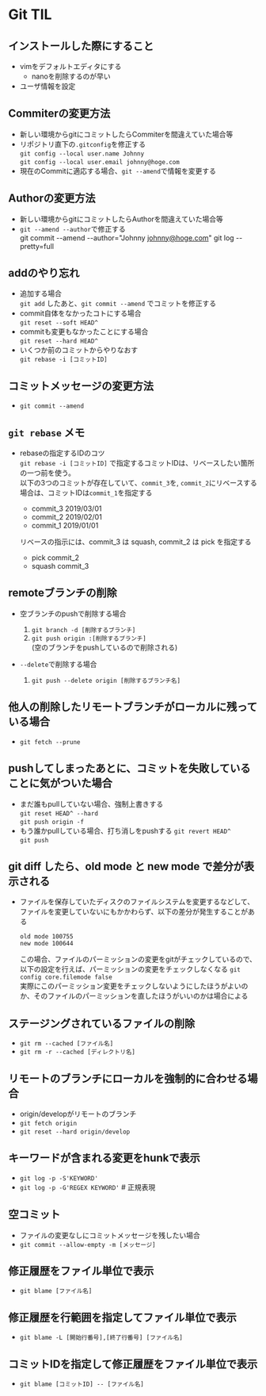 # Git TIL
## インストールした際にすること
  - vimをデフォルトエディタにする
    - nanoを削除するのが早い
  - ユーザ情報を設定
  
## Commiterの変更方法
  - 新しい環境からgitにコミットしたらCommiterを間違えていた場合等
  - リポジトリ直下の`.gitconfig`を修正する  
     `git config --local user.name Johnny`   
     `git config --local user.email johnny@hoge.com`
  - 現在のCommitに適応する場合、`git --amend`で情報を変更する

## Authorの変更方法
  - 新しい環境からgitにコミットしたらAuthorを間違えていた場合等
  - `git --amend --author`で修正する  
     git commit --amend --author="Johnny <johnny@hoge.com>"
     git log --pretty=full

## addのやり忘れ
  - 追加する場合  
    `git add` したあと、`git commit --amend` でコミットを修正する
  - commit自体をなかったコトにする場合  
    `git reset --soft HEAD^`
  - commitも変更もなかったことにする場合  
    `git reset --hard HEAD^`
  - いくつか前のコミットからやりなおす  
    `git rebase -i [コミットID]`

## コミットメッセージの変更方法
  - `git commit --amend`

## `git rebase` メモ
  - rebaseの指定するIDのコツ  
    `git rebase -i [コミットID]` で指定するコミットIDは、リベースしたい箇所の一つ前を使う。  
    以下の3つのコミットが存在していて、`commit_3`を, `commit_2`にリベースする場合は、コミットIDは`commit_1`を指定する  
      - commit_3 2019/03/01
      - commit_2 2019/02/01
      - commit_1 2019/01/01

    リベースの指示には、commit_3 は squash, commit_2 は pick を指定する  
      - pick commit_2
      - squash commit_3

## remoteブランチの削除
  - 空ブランチのpushで削除する場合  
    1. `git branch -d [削除するブランチ]`
    1. `git push origin :[削除するブランチ]`  
      (空のブランチをpushしているので削除される)

   - `--delete`で削除する場合
     1. `git push --delete origin [削除するブランチ名]`

## 他人の削除したリモートブランチがローカルに残っている場合
  - `git fetch --prune`

## pushしてしまったあとに、コミットを失敗していることに気がついた場合
  - まだ誰もpullしていない場合、強制上書きする  
    `git reset HEAD^ --hard`  
    `git push origin -f`  
  - もう誰かpullしている場合、打ち消しをpushする
    `git revert HEAD^`  
    `git push`

## git diff したら、old mode と new mode で差分が表示される
  - ファイルを保存していたディスクのファイルシステムを変更するなどして、ファイルを変更していないにもかかわらず、以下の差分が発生することがある  
    
      `old mode 100755`  
      `new mode 100644`  
    
    この場合、ファイルのパーミッションの変更をgitがチェックしているので、
  以下の設定を行えば、パーミッションの変更をチェックしなくなる
    `git config core.filemode false`  
  実際にこのパーミッション変更をチェックしないようにしたほうがよいのか、そのファイルのパーミッションを直したほうがいいのかは場合による

## ステージングされているファイルの削除
  - `git rm --cached [ファイル名]`
  - `git rm -r --cached [ディレクトリ名]`

## リモートのブランチにローカルを強制的に合わせる場合
  - origin/developがリモートのブランチ
  - `git fetch origin`
  - `git reset --hard origin/develop`

## キーワードが含まれる変更をhunkで表示
  - `git log -p -S'KEYWORD'`  
  - `git log -p -G'REGEX KEYWORD'`  # 正規表現  

## 空コミット
  - ファイルの変更なしにコミットメッセージを残したい場合  
  - `git commit --allow-empty -m [メッセージ]`

## 修正履歴をファイル単位で表示
  - `git blame [ファイル名]`  

## 修正履歴を行範囲を指定してファイル単位で表示
  - `git blame -L [開始行番号],[終了行番号] [ファイル名]`  

## コミットIDを指定して修正履歴をファイル単位で表示
  - `git blame [コミットID] -- [ファイル名]`

